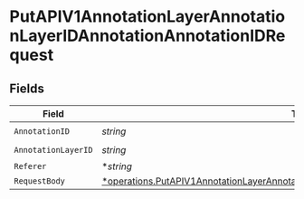 # PutAPIV1AnnotationLayerAnnotationLayerIDAnnotationAnnotationIDRequest


## Fields

| Field                                                                                                                                                                                                | Type                                                                                                                                                                                                 | Required                                                                                                                                                                                             | Description                                                                                                                                                                                          |
| ---------------------------------------------------------------------------------------------------------------------------------------------------------------------------------------------------- | ---------------------------------------------------------------------------------------------------------------------------------------------------------------------------------------------------- | ---------------------------------------------------------------------------------------------------------------------------------------------------------------------------------------------------- | ---------------------------------------------------------------------------------------------------------------------------------------------------------------------------------------------------- |
| `AnnotationID`                                                                                                                                                                                       | *string*                                                                                                                                                                                             | :heavy_check_mark:                                                                                                                                                                                   | N/A                                                                                                                                                                                                  |
| `AnnotationLayerID`                                                                                                                                                                                  | *string*                                                                                                                                                                                             | :heavy_check_mark:                                                                                                                                                                                   | N/A                                                                                                                                                                                                  |
| `Referer`                                                                                                                                                                                            | **string*                                                                                                                                                                                            | :heavy_minus_sign:                                                                                                                                                                                   | N/A                                                                                                                                                                                                  |
| `RequestBody`                                                                                                                                                                                        | [*operations.PutAPIV1AnnotationLayerAnnotationLayerIDAnnotationAnnotationIDRequestBody](../../../pkg/models/operations/putapiv1annotationlayerannotationlayeridannotationannotationidrequestbody.md) | :heavy_minus_sign:                                                                                                                                                                                   | N/A                                                                                                                                                                                                  |